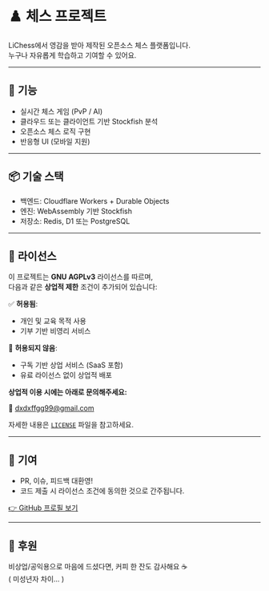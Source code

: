 # ♟️ 체스 프로젝트

LiChess에서 영감을 받아 제작된 오픈소스 체스 플랫폼입니다.  
누구나 자유롭게 학습하고 기여할 수 있어요.

---

## 🚀 기능

- 실시간 체스 게임 (PvP / AI)
- 클라우드 또는 클라이언트 기반 Stockfish 분석
- 오픈소스 체스 로직 구현
- 반응형 UI (모바일 지원)

---

## 📦 기술 스택

- 백엔드: Cloudflare Workers + Durable Objects
- 엔진: WebAssembly 기반 Stockfish
- 저장소: Redis, D1 또는 PostgreSQL

---

## 📜 라이선스

이 프로젝트는 **GNU AGPLv3** 라이선스를 따르며,  
다음과 같은 **상업적 제한** 조건이 추가되어 있습니다:

✅ **허용됨**:
- 개인 및 교육 목적 사용
- 기부 기반 비영리 서비스

🚫 **허용되지 않음**:
- 구독 기반 상업 서비스 (SaaS 포함)
- 유료 라이선스 없이 상업적 배포

**상업적 이용 시에는 아래로 문의해주세요:**

📧 dxdxffgg99@gmail.com

자세한 내용은 [`LICENSE`](./LICENSE) 파일을 참고하세요.

---

## 🤝 기여

- PR, 이슈, 피드백 대환영!
- 코드 제출 시 라이선스 조건에 동의한 것으로 간주됩니다.

[👉 GitHub 프로필 보기](https://github.com/dxdxffgg99)

---

## 💖 후원

비상업/공익용으로 마음에 드셨다면, 커피 한 잔도 감사해요 ☕  
( 미성년자 차이... )
